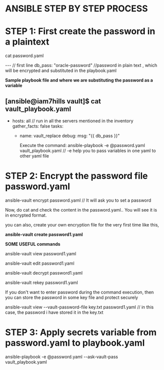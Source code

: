 ANSIBLE STEP BY STEP PROCESS
============================

STEP 1: First create the password in a plaintext
=============================================

cat password.yaml

   --- // first line
   db_pass: "oracle-password" //password in plain text , which will be encrypted and substituted in the playbook.yaml

   **Sample playbook file and where we are substituting the password as a variable**

[ansible@iam7hills vault]$ cat vault_playbook.yaml
---
- hosts: all // run in all the servers mentioned in the inventory
  gather_facts: false
  tasks:
    - name: vault_replace
      debug:
        msg: "{{ db_pass }}"

      Execute the command: ansible-playbook -e @password.yaml vault_playbook.yaml // -e help you to pass variables in one yaml to other yaml file

STEP 2: Encrypt the password file password.yaml
===============================================

ansible-vault encrypt password.yaml  // It will ask you to set a password

Now, do cat and check the content in the password.yaml.. You will see it is in encrypted format.

you can also, create your own encryption file for the very first time like this, 

**ansible-vault create password1.yaml**

**SOME USEFUL commands**

ansible-vault view password1.yaml

ansible-vault edit password1.yaml

ansible-vault decrypt password1.yaml

ansible-vault rekey password1.yaml

If you don't want to enter password during the command execution, then you can store the password in some key file and protect securely

ansible-vault view --vault-password-file key.txt password1.yaml // in this case, the password i have stored it in the key.txt


STEP 3: Apply secrets variable from password.yaml to playbook.yaml
==================================================================

ansible-playbook -e @password.yaml --ask-vault-pass vault_playbook.yaml
